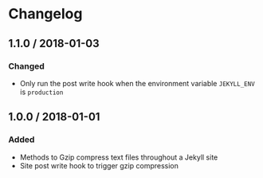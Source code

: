 # Changelog

## 1.1.0 / 2018-01-03

### Changed

* Only run the post write hook when the environment variable `JEKYLL_ENV` is `production`

## 1.0.0 / 2018-01-01

### Added

* Methods to Gzip compress text files throughout a Jekyll site
* Site post write hook to trigger gzip compression
